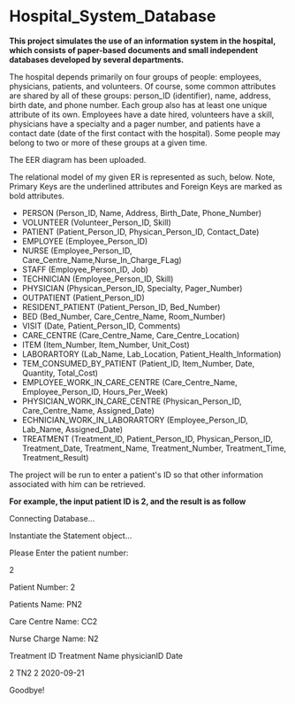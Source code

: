 # Hospital_System_Database
**This project simulates the use of an information system in the hospital, which consists of paper-based documents and small independent databases developed by several departments.**

The hospital depends primarily on four groups of people: employees, physicians, patients, and volunteers. Of course, some common attributes are shared by all of these groups: person_ID (identifier), name, address, birth date, and phone number. Each group also has at least one unique attribute of its own. Employees have a date hired, volunteers have a skill, physicians have a specialty and a pager number, and patients have a contact date (date of the first contact with the hospital). Some people may belong to two or more of these groups at a given time.

The EER diagram has been uploaded.

The relational model of my given ER is represented as such, below. Note, Primary Keys are the underlined attributes and Foreign Keys are marked as bold attributes.
- PERSON (Person_ID, Name, Address, Birth_Date, Phone_Number)
- VOLUNTEER (Volunteer_Person_ID, Skill)
- PATIENT (Patient_Person_ID, Physican_Person_ID, Contact_Date)
- EMPLOYEE (Employee_Person_ID)
- NURSE (Employee_Person_ID, Care_Centre_Name,Nurse_In_Charge_FLag)
- STAFF (Employee_Person_ID, Job)
- TECHNICIAN (Employee_Person_ID, Skill)
- PHYSICIAN (Physican_Person_ID, Specialty, Pager_Number)
- OUTPATIENT (Patient_Person_ID)
- RESIDENT_PATIENT (Patient_Person_ID, Bed_Number)
- BED (Bed_Number, Care_Centre_Name, Room_Number)
- VISIT (Date, Patient_Person_ID, Comments)
- CARE_CENTRE (Care_Centre_Name, Care_Centre_Location)
- ITEM (Item_Number, Item_Number, Unit_Cost)
- LABORARTORY (Lab_Name, Lab_Location, Patient_Health_Information)
- TEM_CONSUMED_BY_PATIENT (Patient_ID, Item_Number, Date, Quantity, Total_Cost)
- EMPLOYEE_WORK_IN_CARE_CENTRE (Care_Centre_Name, Employee_Person_ID, Hours_Per_Week)
- PHYSICIAN_WORK_IN_CARE_CENTRE (Physican_Person_ID, Care_Centre_Name, Assigned_Date)
- ECHNICIAN_WORK_IN_LABORARTORY (Employee_Person_ID, Lab_Name, Assigned_Date)
- TREATMENT (Treatment_ID, Patient_Person_ID, Physican_Person_ID, Treatment_Date, Treatment_Name, Treatment_Number, Treatment_Time, Treatment_Result)

The project will be run to enter a patient's ID so that other information associated with him can be retrieved.

**For example, the input patient ID is 2, and the result is as follow**

Connecting Database...

Instantiate the Statement object...

Please Enter the patient number:

2

Patient Number: 2

Patients Name: PN2

Care Centre Name: CC2

Nurse Charge Name: N2

Treatment ID Treatment Name physicianID Date

2 TN2 2 2020-09-21

Goodbye!
